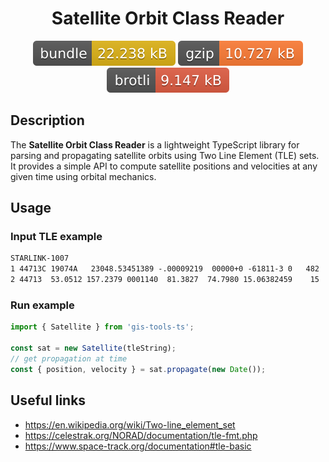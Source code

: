 <h1 style="text-align: center;">
  <div align="center">Satellite Orbit Class Reader</div>
</h1>

<p align="center">
  <img src="../../assets/badges/sat-file.svg" alt="sat-file-ts">
  <img src="../../assets/badges/sat-gzip.svg" alt="sat-gzip-ts">
  <img src="../../assets/badges/sat-brotli.svg" alt="sat-brotli-ts">
</p>

## Description

The **Satellite Orbit Class Reader** is a lightweight TypeScript library for parsing and propagating satellite orbits using Two Line Element (TLE) sets. It provides a simple API to compute satellite positions and velocities at any given time using orbital mechanics.

## Usage

### Input TLE example

```txt
STARLINK-1007
1 44713C 19074A   23048.53451389 -.00009219  00000+0 -61811-3 0   482
2 44713  53.0512 157.2379 0001140  81.3827  74.7980 15.06382459    15
```

### Run example

```ts
import { Satellite } from 'gis-tools-ts';

const sat = new Satellite(tleString);
// get propagation at time
const { position, velocity } = sat.propagate(new Date());
```

## Useful links

- <https://en.wikipedia.org/wiki/Two-line_element_set>
- <https://celestrak.org/NORAD/documentation/tle-fmt.php>
- <https://www.space-track.org/documentation#tle-basic>
